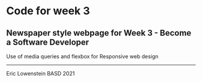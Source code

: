 # Code for week 3

Newspaper style webpage for Week 3 - Become a Software Developer
---
Use of media queries and flexbox for Responsive web design

---

Eric Lowenstein
BASD 2021